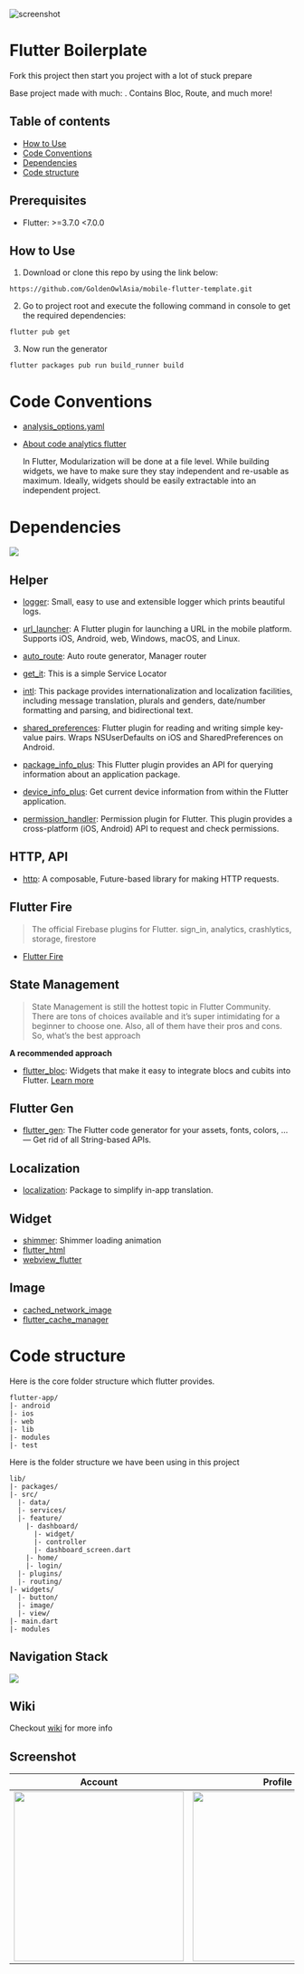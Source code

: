 ![screenshot](resources/images/github-banner.png)

# Flutter Boilerplate
Fork this project then start you project with a lot of stuck prepare 

Base project made with much: . Contains Bloc, Route, and much more!
## Table of contents

- [How to Use](#how-to-use)
- [Code Conventions](#code-conventions)
- [Dependencies](#dependencies)
- [Code structure](#code-structure)

## Prerequisites
- Flutter: >=3.7.0 <7.0.0

## How to Use 

1. Download or clone this repo by using the link below:
  ```
  https://github.com/GoldenOwlAsia/mobile-flutter-template.git
  ```
2. Go to project root and execute the following command in console to get the required dependencies: 

  ```
  flutter pub get 
  ```
3. Now run the generator
  ```
  flutter packages pub run build_runner build
  ```

# Code Conventions
- [analysis_options.yaml](analysis_options.yaml)
- [About code analytics flutter](https://medium.com/flutter-community/effective-code-in-your-flutter-app-from-the-beginning-e597444e1273)

  In Flutter, Modularization will be done at a file level. While building widgets, we have to make sure they stay independent and re-usable as maximum. Ideally, widgets should be easily extractable into an independent project.


# Dependencies

  ![](resources/images/dependencies.jpg) 

## Helper
- [logger](https://pub.dev/packages/logger): Small, easy to use and extensible logger which prints beautiful logs.

- [url_launcher](https://pub.dev/packages/url_launcher): A Flutter plugin for launching a URL in the mobile platform. Supports iOS, Android, web, Windows, macOS, and Linux.

- [auto_route](https://pub.dev/packages/auto_route): Auto route generator, Manager router

- [get_it](https://pub.dev/packages/get_it): This is a simple Service Locator

- [intl](https://pub.dev/packages/intl): This package provides internationalization and localization facilities, including message translation, plurals and genders, date/number formatting and parsing, and bidirectional text.

- [shared_preferences](https://pub.dev/packages/shared_preferences): Flutter plugin for reading and writing simple key-value pairs. Wraps NSUserDefaults on iOS and SharedPreferences on Android.

- [package_info_plus](https://pub.dev/packages/package_info_plus): This Flutter plugin provides an API for querying information about an application package.

- [device_info_plus](https://pub.dev/packages/device_info_plus): Get current device information from within the Flutter application.

- [permission_handler](https://pub.dev/packages/permission_handler): Permission plugin for Flutter. This plugin provides a cross-platform (iOS, Android) API to request and check permissions.

## HTTP, API
- [http](https://pub.dev/packages/http): A composable, Future-based library for making HTTP requests.


## Flutter Fire
  > The official Firebase plugins for Flutter. sign_in, analytics, crashlytics, storage, firestore
- [Flutter Fire](https://firebase.flutter.dev/)


## State Management
  > State Management is still the hottest topic in Flutter Community. There are tons of choices available and it’s super intimidating for a beginner to choose one. Also, all of them have their pros and cons. So, what’s the best approach

**A recommended approach**
- [flutter_bloc](https://pub.dev/packages/flutter_bloc): Widgets that make it easy to integrate blocs and cubits into Flutter. [Learn more](https://bloclibrary.dev/#/) 

## Flutter Gen
- [flutter_gen](https://pub.dev/packages/flutter_gen): The Flutter code generator for your assets, fonts, colors, … — Get rid of all String-based APIs.

## Localization 
- [localization](https://pub.dev/packages/localization): Package to simplify in-app translation.

## Widget
- [shimmer](https://pub.dev/packages/shimmer): Shimmer loading animation
- [flutter_html](https://pub.dev/packages/flutter_html)
- [webview_flutter](https://pub.dev/packages/webview_flutter)

## Image
- [cached_network_image](https://pub.dev/packages/cached_network_image)
- [flutter_cache_manager](https://pub.dev/packages/flutter_cache_manager)

# Code structure
Here is the core folder structure which flutter provides.
```
flutter-app/
|- android
|- ios
|- web
|- lib
|- modules
|- test
```
Here is the folder structure we have been using in this project

```
lib/
|- packages/
|- src/
  |- data/
  |- services/
  |- feature/
    |- dashboard/
      |- widget/
      |- controller
      |- dashboard_screen.dart
    |- home/
    |- login/
  |- plugins/
  |- routing/
|- widgets/
  |- button/
  |- image/
  |- view/
|- main.dart
|- modules
```

## Navigation Stack
![](resources/images/screens.png) 

## Wiki
Checkout [wiki](https://github.com/GoldenOwlAsia/mobile-flutter-template/wiki) for more info

## Screenshot

| Account | Profile | Login |
|------------|-------------|-------------|
|  <img src="./resources/images/account.png" width=300> |  <img src="./resources/images/profile.png" width=300> | <img src="./resources/images/login.png" width=300> |


